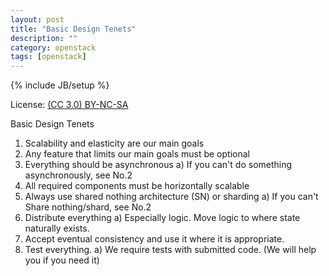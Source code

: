 ```yaml
---
layout: post
title: "Basic Design Tenets"
description: ""
category: openstack
tags: [openstack]
---
```

{% include JB/setup %}

License: [(CC 3.0) BY-NC-SA](http://creativecommons.org/licenses/by-nc-sa/3.0/)

Basic Design Tenets

1. Scalability and elasticity are our main goals
2. Any feature that limits our main goals must be optional
3. Everything should be asynchronous
    a) If you can't do something asynchronously, see No.2
4. All required components must be horizontally scalable
5. Always use shared nothing architecture (SN) or sharding
    a) If you can't Share nothing/shard, see No.2
6. Distribute everything
    a) Especially logic. Move logic to where state naturally exists.
7. Accept eventual consistency and use it where it is appropriate.
8. Test everything.
    a) We require tests with submitted code. (We will help you if you need it)
